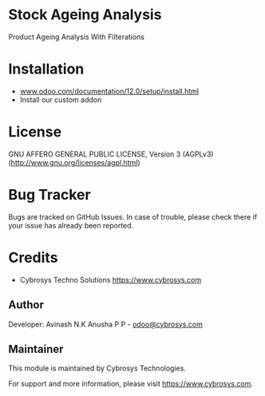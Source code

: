 Stock Ageing Analysis
=====================
Product Ageing Analysis With Filterations

Installation
============
- www.odoo.com/documentation/12.0/setup/install.html
- Install our custom addon

License
=======
GNU AFFERO GENERAL PUBLIC LICENSE, Version 3 (AGPLv3)
(http://www.gnu.org/licenses/agpl.html)

Bug Tracker
===========
Bugs are tracked on GitHub Issues. In case of trouble, please check there if your issue has already been reported.

Credits
=======
* Cybrosys Techno Solutions <https://www.cybrosys.com>

Author
------

Developer: Avinash N.K
           Anusha P P - odoo@cybrosys.com

Maintainer
----------

This module is maintained by Cybrosys Technologies.

For support and more information, please visit https://www.cybrosys.com.

